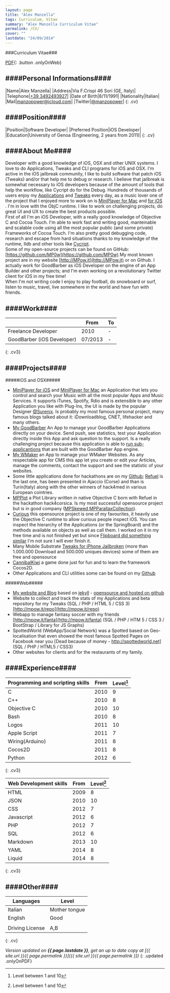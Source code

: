 ```yaml
---
layout: page
title: "Alex Manzella"
tags: Curriculum, Vitae
summary: "Alex Manzella Curriculum Vitae"
permalink: /CV/
cover: ""
lastdate: "24/09/2014"
---
```


<style>

.cv,.cv3{
    width: 100%;
}

.cv thead,.cv3 thead{
    text-align: left;
}

.cv td{
    width: 50%;
}

.cv3 td:nth-child(2),.cv3 td:nth-child(3),.cv3 th:nth-child(2),.cv3 th:nth-child(3){
    width: 80px;
    text-align: right;
}

.onlyOnPDF{
    display: none;
}

@media print {
    body {
        font-family: Helvetica, Arial, sans-serif;
    }

    footer,.site-header{
        display:none;
    }
    
    .onlyOnPDF{
        display: block;
    }

    .onlyOnWeb{
        display: none;
    }
}

.headerImageWrapper{
  display:none;
}

.updated{
    margin-top:50px;
    margin-bottom:-50px;
}
</style>

###Curriculum Vitae###

[PDF]({{site.url}}/CV.pdf "CV"){: .button .onlyOnWeb}


####Personal Informations####
----------

|Name|Alex Manzella|
|Address|Via F.Crispi 46 Sori (GE, Italy)|
|Telephone|[+39 3492493927](tel://+393492493927)|
|Date of Birth|8/11/1991|
|Nationality|Italian|
|Mail|[manzopower@icloud.com](mailto:manzopower@icloud.com)|
|Twitter|[@manzopower](http://twitter.com/manzopower)|
{: .cv}

####Position####
----------

|Position|Software Developer|
|Preferred Position|iOS Developer|
|Education|University of Genoa (Engineering, 2 years from 2011)|
{: .cv}

####About Me####
----------

Developer with a good knowledge of iOS, OSX and other UNIX systems.
I love to do Applications, Tweaks and CLI programs for iOS and OSX.
I'm active in the iOS jailbreak community, I like to build software that patch iOS (Tweaks) and/or that help me to debug or research. I believe that jailbreak is somewhat necessary to iOS developers because of the amount of tools that help the workflow, like Cycript do for the Debug.
Hundreds of thousands of users enjoy my [Applications](http://mpow.it/Apps) and [Tweaks](http://mpow.it/Tweaks) every day, as a music lover one of the project that I enjoyed more to work on is [MiniPlayer for Mac](http://mpow.it/MiniPlayer-Mac) and [for iOS](http://mpow.it/Tweaks) .
I'm in love with the ObjC runtime. I like to work on challenging projects, do great UI and UX to create the best products possible.  
First of all I'm an iOS Developer, with a really good knowledge of Objective C and Cocoa Touch. I'm able to work fast and writing good, manteinable and scalable code using all the most popular public (and some private) Frameworks of Cocoa Touch. I'm also pretty good debugging code, research and escape from hard situations thanks to my knowledge of the runtime, lldb and other tools like [Cycript](http://cycript.org).  
Some of my open-source projects can be found on GitHub: [https://github.com/MP0w](https://github.com/MP0w)
My most known project are in my website [http://MPow.it](http://MPow.it) or on Github.
I actually work for GoodBarber as iOS Developer on the engine of an App Builder and other projects; and I'm even working on a revolutionary Twitter client for iOS in my free time!  
When I'm not writing code I enjoy to play football, do snowboard or surf, listen to music, travel, live somewhere in the world and have fun with friends.

####Work####
----------

||From|To|
|-----|----|-----------|
|Freelance Developer|2010|-|
|GoodBarber (iOS Developer)|07/2013|-|
{: .cv3}

####Projects####
----------

#####iOS and OSX#####

- [MiniPlayer for iOS](http://mpow.it/Tweaks) and [MiniPlayer for Mac](http://mpow.it/MiniPlayer-Mac) an Application that lets you control and search your Music with all the most popular Apps and Music Services. It supports iTunes, Spotify, Rdio and is extensible to any other Application you like with Plug-Ins, the UI is made by the popular Designer [@Surenix](http://twitter.com/surenix). Is probably my most famous personal project, many famous blogs talked about it: iDownloadblog, CNET, lifehacker and many others. 
- [My GoodBarber](http://mpow.it/Apps) An App to manage your GoodBarber Applications directly on your device. Send push, see statistics, test your Application directly inside this App and ask question to the support. Is a really challenging project because this application is able to [run sub-applicantions](https://twitter.com/ManzoPower/status/489423498209918976/photo/1) that are built with the GoodBarber App engine.
- [My WMaker](http://mpow.it/Apps) an App to manage your WMaker Websites. As any respectable app for CMS this app let you create or edit your Articles, manage the comments, contact the support and see the statistic of your websites.
- Some little applications done for hackathons are on my [Github](https://github.com/MP0w); [Refuel](https://github.com/MP0w/h4c) is the last one, has been presented in Ajaccio (Corse) and than is Turin(Italy) along with the other winners of hack4med in various European cointries.
- [MPPlot](https://github.com/MP0w/MPPlot) a Plot Library written in native Objective C born with Refuel in the hackathon hack4corsica. Is my most successful opensource project but is in good company ([MPSkewed](https://github.com/MP0w/MPSkewed),[MPParallaxCollection](https://github.com/MP0w/MPParallaxCollection)).
- [Curious](https://github.com/MP0w/Curious) this opensource project is one of my favourites, it heavily use the Objective C runtime to allow curious people inspect iOS. You can inspect the hierarchy of the Applications (or the SpringBoard) and the methods available on objects as well as call them. I worked on it in my free time and is not finished yet but since [Flipboard did something similar](https://github.com/Flipboard/FLEX) I'm not sure I will ever finish it.
- Many Mobile Substrate [Tweaks for iPhone Jailbroken](http://mpow.it/Tweaks) (more than 1.000.000 Download and 500.000 uniques devices) some of them are free and opensource
- [CannibalKiwi](http://mpow.it/Apps) a game done just for fun and to learn the framework Cocos2D.
- Other Applications and CLI utilities some can be found on my [Github](https://github.com/MP0w)



#####Web#####

- [My website and Blog](http://mpow.it) based on [jekyll](http://jekyllrb.com) - [opensource and hosted on github](https://github.com/MP0w/MP0w.github.io)  
- Website to collect and track the stats of my Applications and beta repository for my Tweaks (SQL / PHP / HTML 5 / CSS 3) [http://mpow.it/repo](http://mpow.it/repo)
- Webapp to manage fantasy soccer with my friends [http://mpow.it/fanta](http://mpow.it/fanta) (SQL / PHP / HTM 5 / CSS 3 / BootStrap / Library for JS Graphs)
- SpottedWorld (WebApp/Social Network) was a Spotted based on Geo-localisation that even showed the most famous Spotted Pages on Facebook near you [Dead because of money - http://spottedworld.net] (SQL / PHP / HTML5 / CSS3)
- Other websites for clients and for the restaurants of my family.

####Experience####
----------

|Programming and scripting skills|From|Level[^1]|
|--------------------------------|----|-----------|
|C|2010|9|
|C++|2010|8|
|Objective C|2010|10|
|Bash|2010|8|
|Logos|2011|10|
|Apple Script|2011|7|
|Wiring(Arduino)|2011|8|
|Cocos2D|2011|8|
|Python|2012|6|
{: .cv3}

|Web Development skills|From|Level[^1]|
|----------------------|----|-----------|
|HTML|2009|8|
|JSON|2010|10|
|CSS|2012|7|
|Javascript|2012|6|
|PHP|2012|7|
|SQL|2012|6|
|Markdown|2013|10|
|YAML|2014|8|
|Liquid|2014|8|
{: .cv3}


####Other####
----------

|Languages|Level|
|---------|-----|
|Italian|Mother tongue|
|English|Good|
|||
|Driving License|A,B|
{: .cv}


*Version updated on **{{ page.lastdate }}**, get an up to date copy at [{{ site.url }}{{ page.permalink }}]({{ site.url }}{{ page.permalink }})*
{: .updated .onlyOnPDF}


[^1]: Level between 1 and 10
